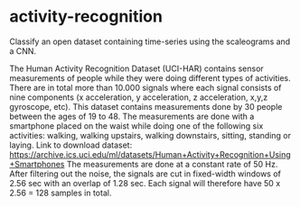 # activity-recognition
Classify an open dataset containing time-series using the scaleograms and a CNN.
 
The Human Activity Recognition Dataset (UCI-HAR) contains sensor measurements of people while they were doing different types of activities. There are in total more than 10.000 signals where each signal
consists of nine components (x acceleration, y acceleration, z acceleration, x,y,z gyroscope, etc). This dataset contains measurements done by 30 people between the ages of 19 to 48. The measurements are
done with a smartphone placed on the waist while doing one of the following six activities:
    walking,
    walking upstairs,
    walking downstairs,
    sitting,
    standing or
    laying.
Link to download dataset: https://archive.ics.uci.edu/ml/datasets/Human+Activity+Recognition+Using+Smartphones
The measurements are done at a constant rate of 50 Hz. After filtering out the noise, the signals are cut in fixed-width windows of 2.56 sec with an overlap of 1.28 sec. Each signal will therefore have
50 x 2.56 = 128 samples in total.
